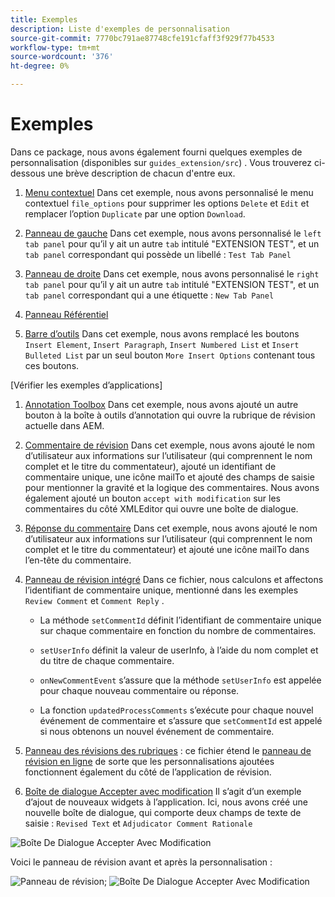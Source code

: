 ```yaml
---
title: Exemples
description: Liste d'exemples de personnalisation
source-git-commit: 7770bc791ae87748cfe191cfaff3f929f77b4533
workflow-type: tm+mt
source-wordcount: '376'
ht-degree: 0%

---
```



# Exemples

Dans ce package, nous avons également fourni quelques exemples de personnalisation (disponibles sur `guides_extension/src`) . Vous trouverez ci-dessous une brève description de chacun d&#39;entre eux.

1. [Menu contextuel](./examples/file_options.ts)
Dans cet exemple, nous avons personnalisé le menu contextuel `file_options` pour supprimer les options `Delete` et `Edit` et remplacer l’option `Duplicate` par une option `Download`.

2. [Panneau de gauche](./examples/left_panel_container.ts)
Dans cet exemple, nous avons personnalisé le `left tab panel` pour qu’il y ait un autre `tab` intitulé &quot;EXTENSION TEST&quot;, et un `tab panel` correspondant qui possède un libellé : `Test Tab Panel`

3. [Panneau de droite](./examples/right_panel_container.ts)
Dans cet exemple, nous avons personnalisé le `right tab panel` pour qu’il y ait un autre `tab` intitulé &quot;EXTENSION TEST&quot;, et un `tab panel` correspondant qui a une étiquette : `New Tab Panel`

4. [Panneau Référentiel](./examples/repository_panel.ts)

5. [Barre d’outils](./examples/toolbar.ts)
Dans cet exemple, nous avons remplacé les boutons `Insert Element`, `Insert Paragraph`, `Insert Numbered List` et `Insert Bulleted List` par un seul bouton `More Insert Options` contenant tous ces boutons.

[Vérifier les exemples d’applications]

1. [Annotation Toolbox](./examples/review_app_examples/annotation_extension.ts)
Dans cet exemple, nous avons ajouté un autre bouton à la boîte à outils d’annotation qui ouvre la rubrique de révision actuelle dans AEM.

2. [Commentaire de révision](./examples/review_app_examples/review_comment.ts)
Dans cet exemple, nous avons ajouté le nom d’utilisateur aux informations sur l’utilisateur (qui comprennent le nom complet et le titre du commentateur), ajouté un identifiant de commentaire unique, une icône mailTo et ajouté des champs de saisie pour mentionner la gravité et la logique des commentaires.
Nous avons également ajouté un bouton `accept with modification` sur les commentaires du côté XMLEditor qui ouvre une boîte de dialogue.

3. [Réponse du commentaire](./examples/review_app_examples/comment_reply.ts)
Dans cet exemple, nous avons ajouté le nom d’utilisateur aux informations sur l’utilisateur (qui comprennent le nom complet et le titre du commentateur) et ajouté une icône mailTo dans l’en-tête du commentaire.

4. [Panneau de révision intégré](./examples/review_app_examples/inline_review_panel.ts)
Dans ce fichier, nous calculons et affectons l’identifiant de commentaire unique, mentionné dans les exemples `Review Comment` et `Comment Reply` .
   - La méthode `setCommentId` définit l’identifiant de commentaire unique sur chaque commentaire en fonction du nombre de commentaires.

   - `setUserInfo` définit la valeur de userInfo, à l’aide du nom complet et du titre de chaque commentaire.

   - `onNewCommentEvent` s’assure que la méthode `setUserInfo` est appelée pour chaque nouveau commentaire ou réponse.

   - La fonction `updatedProcessComments` s’exécute pour chaque nouvel événement de commentaire et s’assure que `setCommentId` est appelé si nous obtenons un nouvel événement de commentaire.

5. [Panneau des révisions des rubriques](./examples/review_app_examples/topic_reviews.ts) : ce fichier étend le [panneau de révision en ligne](./examples/review_app_examples/inline_review_panel.ts) de sorte que les personnalisations ajoutées fonctionnent également du côté de l’application de révision.

6. [Boîte de dialogue Accepter avec modification](./examples/review_app_examples/accept_with_modification_dialog.ts)
Il s’agit d’un exemple d’ajout de nouveaux widgets à l’application. Ici, nous avons créé une nouvelle boîte de dialogue, qui comporte deux champs de texte de saisie : `Revised Text` et `Adjudicator Comment Rationale`

![Boîte De Dialogue Accepter Avec Modification](./imgs/accept_with_modification_dialogue.png)

Voici le panneau de révision avant et après la personnalisation :

![Panneau de révision;](./imgs/review_panel.png)
![Boîte De Dialogue Accepter Avec Modification](./imgs/customised_review_panel.png)
